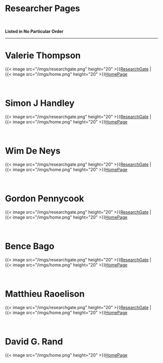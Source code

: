 # Researcher Pages


</br>

**Listed in No Particular Order**

---

# Valerie Thompson

{{< image src="/imgs/researchgate.png" height="20" >}}[ResearchGate](https://www.researchgate.net/profile/Valerie-Thompson-3/research) | {{< image src="/imgs/home.png" height="20" >}}[HomePage](https://artsandscience.usask.ca/profile/VThompson#Publications)

</br>

# Simon J Handley

{{< image src="/imgs/researchgate.png" height="20" >}}[ResearchGate](https://www.researchgate.net/profile/Simon-Handley-3/research) | {{< image src="/imgs/home.png" height="20" >}}[HomePage](https://researchers.mq.edu.au/en/persons/simon-handley/publications/)

</br>

# Wim De Neys

{{< image src="/imgs/researchgate.png" height="20" >}}[ResearchGate](https://www.researchgate.net/profile/Wim-De-Neys/research) | {{< image src="/imgs/home.png" height="20" >}}[HomePage](https://www.wdeneys.org/publications.html)

</br>

# Gordon Pennycook

{{< image src="/imgs/researchgate.png" height="20" >}}[ResearchGate](https://www.researchgate.net/profile/Gordon-Pennycook/research) | {{< image src="/imgs/home.png" height="20" >}}[HomePage](https://gordonpennycook.net/published-work/)

</br>

# Bence Bago

{{< image src="/imgs/researchgate.png" height="20" >}}[ResearchGate](https://www.researchgate.net/profile/Bence-Bago-2/research) | {{< image src="/imgs/home.png" height="20" >}}[HomePage](https://www.iast.fr/people/bence-bago?tab=publications)

</br>

# Matthieu Raoelison

{{< image src="/imgs/researchgate.png" height="20" >}}[ResearchGate](https://www.researchgate.net/profile/Bence-Bago-2/research) | {{< image src="/imgs/home.png" height="20" >}}[HomePage](https://www.iast.fr/people/bence-bago?tab=publications)

</br>

# David G. Rand

{{< image src="/imgs/home.png" height="20" >}}[HomePage](https://mitsloan.mit.edu/faculty/directory/david-g-rand)

</br>
